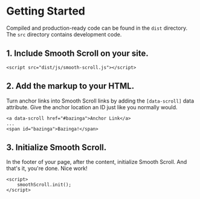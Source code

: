 # Getting Started

Compiled and production-ready code can be found in the `dist` directory. The `src` directory contains development code.


## 1. Include Smooth Scroll on your site.

```markup
<script src="dist/js/smooth-scroll.js"></script>
```

## 2. Add the markup to your HTML.

Turn anchor links into Smooth Scroll links by adding the `[data-scroll]` data attribute. Give the anchor location an ID just like you normally would.

```markup
<a data-scroll href="#bazinga">Anchor Link</a>
...
<span id="bazinga">Bazinga!</span>
```

## 3. Initialize Smooth Scroll.

In the footer of your page, after the content, initialize Smooth Scroll. And that's it, you're done. Nice work!

```markup
<script>
	smoothScroll.init();
</script>
```